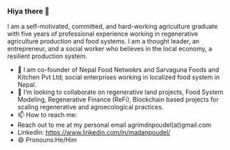 ### Hiya there 👋

I am a self-motivated, committed, and hard-working agriculture graduate with five years of professional experience working in regenerative agriculture production and food systems. I am a thought leader, an entrepreneur, and a social worker who believes in the local economy, a resilient production system. 

- 🌱 I am co-founder of Nepal Food Netwokrs and Sarvaguna Foods and Kitchen Pvt Ltd; social enterprises working in localized food system in Nepal. 
- 👯 I’m looking to collaborate on regenerative land projects, Food System Modeling, Regenerative Finance (ReFi), Blockchain based projects for scaling regenerative and agroecological practices. 
- 📫 How to reach me: 
-   Reach out to me at my personal email agrimdnpoudel(at)gmail.com 
-   LinkedIn: https://www.linkedin.com/in/madanpoudel/ 
- 😄 Pronouns:He/Him

